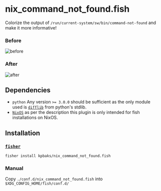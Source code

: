 # nix_command_not_found.fish
Colorize the output of `/run/current-system/sw/bin/command-not-found` and make it more informative!

<!-- <p align=center><h2>Before</h2> </p> -->
### Before

![before](https://github.com/user-attachments/assets/a67e9282-5849-430d-81d8-e5d9a613133a)

### After

![after](https://github.com/user-attachments/assets/22b18793-8e05-4d48-9356-465078e5fd11)


## Dependencies

- `python` Any version `>= 3.0.0` should be sufficient as the only module used is [`difflib`](https://docs.python.org/3/library/difflib.html#difflib.get_close_matches) from python's stdlib.
- [`NixOS`](https://nixos.org/) as per the description this plugin is only intended for fish installations on NixOS.


## Installation

### [`fisher`](https://github.com/jorgebucaran/fisher)

```fish
fisher install kpbaks/nix_command_not_found.fish
```

### Manual

Copy `./conf.d/nix_command_not_found.fish` into `$XDG_CONFIG_HOME/fish/conf.d/`
